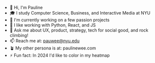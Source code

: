 - 👋 Hi, I'm Pauline
- 🎓 I study Computer Science, Business, and Interactive Media at NYU
- 🔭 I'm currently working on a few passion projects
- 🌱 I like working with Python, React, and JS
- 💬 Ask me about UX, product, strategy, tech for social good, and rock climbing!
- 📫 Reach me at: pauwee@nyu.edu
- 🪴 My other persona is at: paulinewee.com
- ⚡ Fun fact: In 2024 I'd like to color in my heatmap
